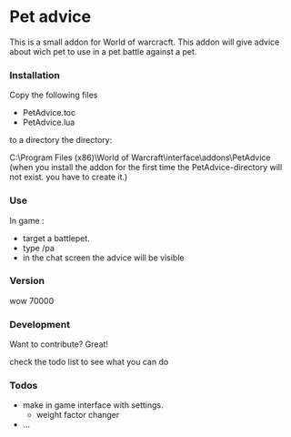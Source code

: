 # Pet advice
This is a small addon for World of warcracft. This addon will give advice about wich pet to use in a pet battle against a pet.

### Installation
Copy the following files
 - PetAdvice.toc
 - PetAdvice.lua

to a directory the directory:

C:\Program Files (x86)\World of Warcraft\interface\addons\PetAdvice\
(when you install the addon for the first time the PetAdvice-directory will not exist. you have to create it.)

### Use
In game :
- target a battlepet. 
- type /pa 
- in the chat screen the advice will be visible

### Version
wow 70000

### Development

Want to contribute? Great!

check the todo list to see what you can do


### Todos

 - make in game interface with settings.
   - weight factor changer
 - ...



